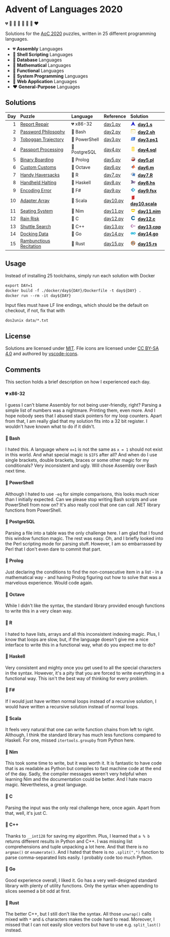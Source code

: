 # Advent of Languages 2020

💔 🖤 💛 🧡 💜 💙 💚 ❤️

Solutions for the [AoC 2020](https://adventofcode.com/2020) puzzles, written in 25 different programming languages.

- 💔 **Assembly** Languages
- 🖤 **Shell Scripting** Languages
- 💛 **Database** Languages
- 🧡 **Mathematical** Languages
- 💜 **Functional** Languages
- 💙 **System Programming** Languages
- 💚 **Web Application** Languages
- ❤️ **General-Purpose** Languages

## Solutions

| Day | Puzzle | Language | Reference | Solution |
| --: | :----- | :------- | :-------- | :------- |
| 1 | [Report Repair](https://adventofcode.com/2020/day/1) | 💔 x86-32 | [day1.py](https://github.com/blu3r4y/AdventOfCode2020/blob/main/src/day1.py) | <img width="16" src="./images/file_type_assembly.svg" />&nbsp; **[day1.s](src/day1.s)** |
| 2 | [Password Philosophy](https://adventofcode.com/2020/day/2) | 🖤 Bash | [day2.py](https://github.com/blu3r4y/AdventOfCode2020/blob/main/src/day2.py) | <img width="16" src="./images/file_type_shell.svg" />&nbsp; **[day2.sh](src/day2.sh)** |
| 3 | [Toboggan Trajectory](https://adventofcode.com/2020/day/3) | 🖤 PowerShell | [day3.py](https://github.com/blu3r4y/AdventOfCode2020/blob/main/src/day3.py) | <img width="16" src="./images/file_type_powershell.svg" />&nbsp; **[day3.ps1](src/day3.ps1)** |
| 4 | [Passport Processing](https://adventofcode.com/2020/day/4) | 💛 PostgreSQL | [day4.py](https://github.com/blu3r4y/AdventOfCode2020/blob/main/src/day4.py) | <img width="16" src="./images/file_type_sql.svg" />&nbsp; **[day4.sql](src/day4.sql)** |
| 5 | [Binary Boarding](https://adventofcode.com/2020/day/5) | 🧡 Prolog | [day5.py](https://github.com/blu3r4y/AdventOfCode2020/blob/main/src/day5.py) | <img width="16" src="./images/file_type_prolog.svg" />&nbsp; **[day5.pl](src/day5.pl)** |
| 6 | [Custom Customs](https://adventofcode.com/2020/day/6) | 🧡 Octave | [day6.py](https://github.com/blu3r4y/AdventOfCode2020/blob/main/src/day6.py) | <img width="16" src="./images/file_type_matlab.svg" />&nbsp; **[day6.m](src/day6.m)** |
| 7 | [Handy Haversacks](https://adventofcode.com/2020/day/7) | 🧡 R | [day7.py](https://github.com/blu3r4y/AdventOfCode2020/blob/main/src/day7.py) | <img width="16" src="./images/file_type_r.svg" />&nbsp; **[day7.R](src/day7.R)** |
| 8 | [Handheld Halting](https://adventofcode.com/2020/day/8) | 💜 Haskell | [day8.py](https://github.com/blu3r4y/AdventOfCode2020/blob/main/src/day8.py) | <img width="16" src="./images/file_type_haskell.svg" />&nbsp; **[day8.hs](src/day8.hs)** |
| 9 | [Encoding Error](https://adventofcode.com/2020/day/9) | 💜 F# | [day9.py](https://github.com/blu3r4y/AdventOfCode2020/blob/main/src/day9.py) | <img width="16" src="./images/file_type_fsharp.svg" />&nbsp; **[day9.fsx](src/day9.fsx)** |
| 10 | [Adapter Array](https://adventofcode.com/2020/day/10) | 💜 Scala | [day10.py](https://github.com/blu3r4y/AdventOfCode2020/blob/main/src/day10.py) | <img width="16" src="./images/file_type_scala.svg" />&nbsp; **[day10.scala](src/day10.scala)** |
| 11 | [Seating System](https://adventofcode.com/2020/day/11) | 💙 Nim | [day11.py](https://github.com/blu3r4y/AdventOfCode2020/blob/main/src/day11.py) | <img width="16" src="./images/file_type_light_nim.svg" />&nbsp; **[day11.nim](src/day11.nim)** |
| 12 | [Rain Risk](https://adventofcode.com/2020/day/12) | 💙 C | [day12.py](https://github.com/blu3r4y/AdventOfCode2020/blob/main/src/day12.py) | <img width="16" src="./images/file_type_c.svg" />&nbsp; **[day12.c](src/day12.c)** |
| 13 | [Shuttle Search](https://adventofcode.com/2020/day/13) | 💙 C++ | [day13.py](https://github.com/blu3r4y/AdventOfCode2020/blob/main/src/day13.py) | <img width="16" src="./images/file_type_cpp.svg" />&nbsp; **[day13.cpp](src/day13.cpp)** |
| 14 | [Docking Data](https://adventofcode.com/2020/day/14) | 💙 Go | [day14.py](https://github.com/blu3r4y/AdventOfCode2020/blob/main/src/day14.py) | <img width="16" src="./images/file_type_go.svg" />&nbsp; **[day14.go](src/day14.go)** |
| 15 | [Rambunctious Recitation](https://adventofcode.com/2020/day/15) | 💙 Rust | [day15.py](https://github.com/blu3r4y/AdventOfCode2020/blob/main/src/day15.py) | <img width="16" src="./images/file_type_rust.svg" />&nbsp; **[day15.rs](src/day15.rs)** |

## Usage

Instead of installing 25 toolchains, simply run each solution with Docker

    export DAY=1
    docker build -f ./docker/day${DAY}/Dockerfile -t day${DAY} .
    docker run --rm -it day${DAY}

Input files must have LF line endings, which should be the default on checkout, if not, fix that with

    dos2unix data/*.txt

## License

Solutions are licensed under [MIT](./LICENSE.txt).
File icons are licensed under [CC BY-SA 4.0](https://creativecommons.org/licenses/by-sa/4.0/) and authored by [vscode-icons](https://github.com/vscode-icons/vscode-icons).

## Comments

This section holds a brief description on how I experienced each day.

#### 💔 x86-32

I guess I can't blame Assembly for not being user-friendly, right?
Parsing a simple list of numbers was a nightmare.
Printing them, even more.
And I hope nobody sees that I abused stack pointers for my loop counters.
Apart from that, I am really glad that my solution fits into a 32 bit register.
I wouldn't have known what to do if it didn't.

#### 🖤 Bash

I hated this.
A language where `x=1` is not the same as `x = 1` should not exist in this world.
And what special magic is `$IFS` after all?
And when do I use single brackets, double brackets, braces or some other magic for my conditionals?
Very inconsistent and ugly.
Will chose Assembly over Bash next time.

#### 🖤 PowerShell

Although I hated to use `-eq` for simple comparisons, this looks much nicer than I initially expected.
Can we please stop writing Bash scripts and use PowerShell from now on?
It's also really cool that one can call .NET library functions from PowerShell.

#### 💛 PostgreSQL

Parsing a file into a table was the only challenge here.
I am glad that I found this window function magic.
The rest was easy.
Oh, and I briefly looked into the Perl scripting mode for parsing stuff.
However, I am so embarrassed by Perl that I don't even dare to commit that part.

#### 🧡 Prolog

Just declaring the conditions to find the non-consecutive item in a list - in a mathematical way - and having Prolog figuring out how to solve that was a marvelous experience.
Would code again.

#### 🧡 Octave

While I didn't like the syntax, the standard library provided enough functions to write this in a very clean way.

#### 🧡 R

I hated to have lists, arrays and all this inconsistent indexing magic.
Plus, I know that loops are slow, but, if the language doesn't give me a nice interface to write this in a functional way, what do you expect me to do?

#### 💜 Haskell

Very consistent and mighty once you get used to all the special characters in the syntax.
However, it's a pity that you are forced to write everything in a functional way.
This isn't the best way of thinking for every problem.

#### 💜 F#

If I would just have written normal loops instead of a recursive solution, I would have written a recursive solution instead of normal loops.

#### 💜 Scala

It feels very natural that one can write function chains from left to right.
Although, I think the standard library has much less functions compared to Haskell.
For one, missed `itertools.groupby` from Python here.

#### 💙 Nim

This took some time to write, but it was worth it.
It is fantastic to have code that is as readable as Python but compiles to fast machine code at the end of the day.
Sadly, the compiler messages weren't very helpful when learning Nim and the documentation could be better.
And I hate macro magic.
Nevertheless, a great language.

#### 💙 C

Parsing the input was the only real challenge here, once again.
Apart from that, well, it's just C.

#### 💙 C++

Thanks to `__int128` for saving my algorithm.
Plus, I learned that `a % b` returns different results in Python and C++.
I was missing list comprehensions and tuple unpacking a lot here.
And that there is no `argmax()` or `enumerate()`.
And I hated that there is no `.split(",")` function to parse comma-separated lists easily.
I probably code too much Python.

#### 💙 Go

Good experience overall, I liked it.
Go has a very well-designed standard library with plenty of utility functions.
Only the syntax when appending to slices seemed a bit odd at first.

#### 💙 Rust

The better C++, but I still don't like the syntax.
All those `unwrap()` calls mixed with `*` and `&` characters makes the code hard to read.
Moreover, I missed that I can not easily slice vectors but have to use e.g. `split_last()` instead.
